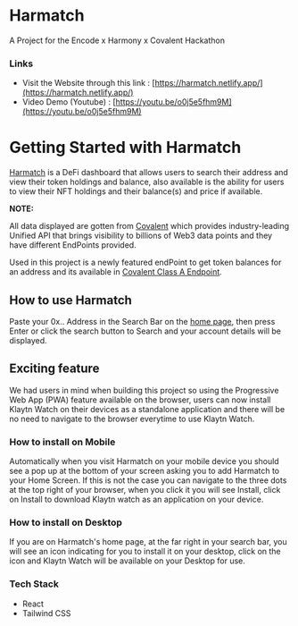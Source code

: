 # Harmatch

A Project for the Encode x Harmony x Covalent Hackathon

### Links

-   Visit the Website through this link : [https://harmatch.netlify.app/](https://harmatch.netlify.app/)
-   Video Demo (Youtube) : [https://youtu.be/o0j5e5fhm9M](https://youtu.be/o0j5e5fhm9M)

# Getting Started with Harmatch

[Harmatch](https://harmatch.netlify.app/) is a DeFi dashboard that allows users to search their address and view their token holdings and balance, also available is the ability for users to view their NFT holdings and their balance(s) and price if available.

**NOTE:**

All data displayed are gotten from [Covalent](https://www.covalenthq.com/docs/) which provides industry-leading Unified API that brings visibility to billions of Web3 data points and they have different EndPoints provided.

Used in this project is a newly featured endPoint to get token balances for an address and its available in [Covalent Class A Endpoint](https://www.covalenthq.com/docs/api/#/0/Get%20token%20balances%20for%20address/USD/1).

## How to use Harmatch

Paste your 0x.. Address in the Search Bar on the [home page](https://harmatch.netlify.app/), then press Enter or click the search button to Search and your account details will be displayed.

## Exciting feature

We had users in mind when building this project so using the Progressive Web App (PWA) feature available on the browser, users can now install Klaytn Watch on their devices as a standalone application and there will be no need to navigate to the browser everytime to use Klaytn Watch.

### How to install on Mobile

Automatically when you visit Harmatch on your mobile device you should see a pop up at the bottom of your screen asking you to add Harmatch to your Home Screen. If this is not the case you can navigate to the three dots at the top right of your browser, when you click it you will see Install, click on Install to download Klaytn watch as an application on your device.

### How to install on Desktop

If you are on Harmatch's home page, at the far right in your search bar, you will see an icon indicating for you to install it on your desktop, click on the icon and Klaytn Watch will be available on your Desktop for use.

### Tech Stack

- React
- Tailwind CSS
